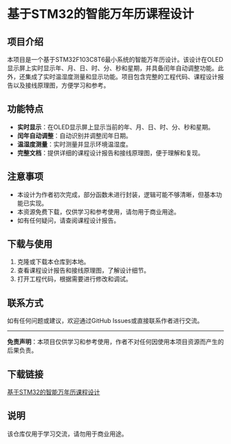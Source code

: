 # 基于STM32的智能万年历课程设计

## 项目介绍

本项目是一个基于STM32F103C8T6最小系统的智能万年历设计。该设计在OLED显示屏上实时显示年、月、日、时、分、秒和星期，并具备闰年自动调整功能。此外，还集成了实时温湿度测量和显示功能。项目包含完整的工程代码、课程设计报告以及接线原理图，方便学习和参考。

## 功能特点

- **实时显示**：在OLED显示屏上显示当前的年、月、日、时、分、秒和星期。
- **闰年自动调整**：自动识别并调整闰年日期。
- **温湿度测量**：实时测量并显示环境温湿度。
- **完整文档**：提供详细的课程设计报告和接线原理图，便于理解和复现。

## 注意事项

- 本设计为作者初次完成，部分函数未进行封装，逻辑可能不够清晰，但基本功能已实现。
- 本资源免费下载，仅供学习和参考使用，请勿用于商业用途。
- 如有任何疑问，请查阅课程设计报告。

## 下载与使用

1. 克隆或下载本仓库到本地。
2. 查看课程设计报告和接线原理图，了解设计细节。
3. 打开工程代码，根据需要进行修改和调试。

## 联系方式

如有任何问题或建议，欢迎通过GitHub Issues或直接联系作者进行交流。

---

**免责声明**：本项目仅供学习和参考使用，作者不对任何因使用本项目资源而产生的后果负责。

## 下载链接
[基于STM32的智能万年历课程设计](https://pan.quark.cn/s/cb26fe2d424e)

## 说明

该仓库仅用于学习交流，请勿用于商业用途。
